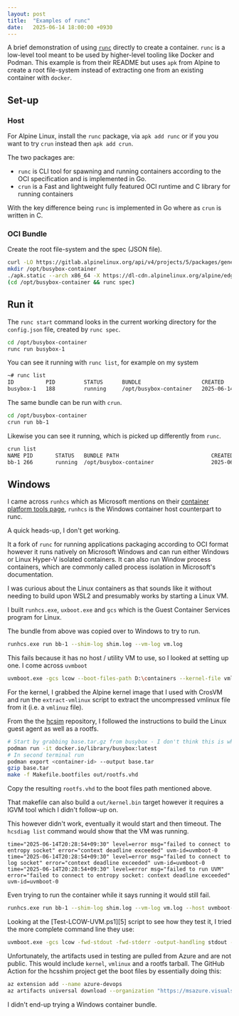 ```yaml
---
layout: post
title:  "Examples of runc"
date:   2025-06-14 18:00:00 +0930
---
```


A brief demonstration of using [`runc`][0] directly to create a container.
`runc` is a low-level tool meant to be used by higher-level tooling like
Docker and Podman. This example is from their README but uses `apk`
from Alpine to create a root file-system instead of extracting one from
an existing container with `docker`.

## Set-up

### Host

For Alpine Linux, install the `runc` package, via `apk add runc` or if
you you want to try `crun` instead then `apk add crun`.

The two packages are:
* `runc` is CLI tool for spawning and running containers according to the OCI specification and is implemented in Go.
* `crun` is a Fast and lightweight fully featured OCI runtime and C library for running containers

With the key difference being `runc` is implemented in Go where as `crun` is written in C.

### OCI Bundle
Create the root file-system and the spec (JSON file).
```sh
curl -LO https://gitlab.alpinelinux.org/api/v4/projects/5/packages/generic/v2.14.6/x86_64/apk.static
mkdir /opt/busybox-container
./apk.static --arch x86_64 -X https://dl-cdn.alpinelinux.org/alpine/edge/main/ --root /opt/busybox-container/rootfs --initdb --no-cache --allow-untrusted add busybox
(cd /opt/busybox-container && runc spec)
```

## Run it
The `runc start` command looks in the current working directory for the `config.json` file, created by `runc spec`.

```sh
cd /opt/busybox-container
runc run busybox-1
```

You can see it running with `runc list`, for example on my system
```sh
~# runc list
ID          PID         STATUS      BUNDLE                   CREATED                          OWNER
busybox-1   188         running     /opt/busybox-container   2025-06-14T04:22:40.170715447Z   root
```

The same bundle can be run with `crun`.

```sh
cd /opt/busybox-container
crun run bb-1
```

Likewise you can see it running, which is picked up differently from `runc`.
```sh
crun list
NAME PID       STATUS   BUNDLE PATH                             CREATED                        OWNER
bb-1 266       running  /opt/busybox-container                  2025-06-14T04:35:18.265240Z    root
```

## Windows

I came across `runhcs` which as Microsoft mentions on their
[container platform tools page][2], `runhcs` is the Windows container host
counterpart to runc.

A quick heads-up, I don't get working.

It a fork of `runc` for running applications packaging according to OCI format
however it runs natively on Microsoft Windows and can run either Windows or
Linux Hyper-V isolated containers. It can also run Window process containers, 
which are commonly called process isolation in Microsoft's documentation.

I was curious about the Linux containers as that sounds like it without needing
to build upon WSL2 and presumably works by starting a Linux VM.

I built `runhcs.exe`, `uxboot.exe` and `gcs` which is the Guest Container
Services program for Linux.

The bundle from above was copied over to Windows to try to run.
```sh
runhcs.exe run bb-1 --shim-log shim.log --vm-log vm.log 
```

This fails because it has no host / utility VM to use, so I looked at setting
up one. I come across `uvmboot`

```sh
uvmboot.exe -gcs lcow --boot-files-path D:\containers --kernel-file vmlinux --root-fs-type vhd -t exec "/bin/sh"
```

For the kernel, I grabbed the Alpine kernel image that I used with CrosVM and
run the `extract-vmlinux` script to extract the uncompressed vmlinux file from
it (i.e. a `vmlinuz` file).

From the the [hcsim][4] repository, I followed the instructions to build the
Linux guest agent as well as a rootfs.
```sh
# Start by grabbing base.tar.gz from busybox - I don't think this is what is needed.
podman run -it docker.io/library/busybox:latest
# In second terminal run
podman export <container-id> --output base.tar
gzip base.tar
make -f Makefile.bootfiles out/rootfs.vhd
```
Copy the resulting `rootfs.vhd` to the boot files path mentioned above.

That makefile can also build a `out/kernel.bin` target however it requires
a IGVM tool which I didn't follow-up on.

This however didn't work, eventually it would start and then timeout.
The `hcsdiag list` command would show that the VM was running.
```
time="2025-06-14T20:28:54+09:30" level=error msg="failed to connect to entropy socket" error="context deadline exceeded" uvm-id=uvmboot-0
time="2025-06-14T20:28:54+09:30" level=error msg="failed to connect to log socket" error="context deadline exceeded" uvm-id=uvmboot-0
time="2025-06-14T20:28:54+09:30" level=error msg="failed to run UVM" error="failed to connect to entropy socket: context deadline exceeded" uvm-id=uvmboot-0
```

Even trying to run the container while it says running it would still fail.
```sh
runhcs.exe run bb-1 --shim-log shim.log --vm-log vm.log --host uvmboot-0
```

Looking at the [Test-LCOW-UVM.ps1][5] script to see how they test it, I tried
the more complete command line they use:
```sh
uvmboot.exe -gcs lcow -fwd-stdout -fwd-stderr -output-handling stdout -boot-files-path d:\containers -root-fs-type vhd -kernel-file vmlinux-mount-scsi d:\containers\rootfs.vhd --tty --exec ash
```

Unfortunately, the artifacts used in testing are pulled from Azure and are not
public. This would include `kernel`, `vmlinux` and a rootfs tarball. The GitHub
Action for the hcsshim project get the boot files by essentially doing this:
```sh
az extension add --name azure-devops
az artifacts universal download --organization "https://msazure.visualstudio.com/" --project "ContainerPlatform" --scope project --feed "ContainerPlat-Dev" --name "azurelinux-uvm" --version "*.*.*" --path ./downloaded_artifacts
```

I didn't end-up trying a Windows container bundle.

[0]: https://github.com/opencontainers/runc
[1]: https://github.com/containers/crun
[2]: https://learn.microsoft.com/en-us/virtualization/windowscontainers/deploy-containers/containerd
[3]: https://git.kernel.org/pub/scm/linux/kernel/git/torvalds/linux.git/tree/scripts/extract-vmlinux
[4]: https://github.com/microsoft/hcsshim

